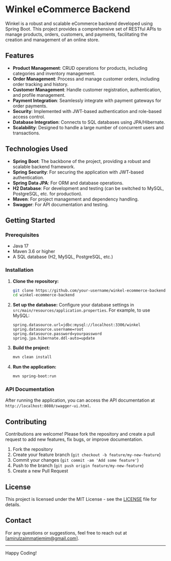 # Winkel eCommerce Backend

Winkel is a robust and scalable eCommerce backend developed using Spring Boot. This project provides a comprehensive set of RESTful APIs to manage products, orders, customers, and payments, facilitating the creation and management of an online store.

## Features

- **Product Management**: CRUD operations for products, including categories and inventory management.
- **Order Management**: Process and manage customer orders, including order tracking and history.
- **Customer Management**: Handle customer registration, authentication, and profile management.
- **Payment Integration**: Seamlessly integrate with payment gateways for order payments.
- **Security**: Implemented with JWT-based authentication and role-based access control.
- **Database Integration**: Connects to SQL databases using JPA/Hibernate.
- **Scalability**: Designed to handle a large number of concurrent users and transactions.

## Technologies Used

- **Spring Boot**: The backbone of the project, providing a robust and scalable backend framework.
- **Spring Security**: For securing the application with JWT-based authentication.
- **Spring Data JPA**: For ORM and database operations.
- **H2 Database**: For development and testing (can be switched to MySQL, PostgreSQL, etc. for production).
- **Maven**: For project management and dependency handling.
- **Swagger**: For API documentation and testing.

## Getting Started

### Prerequisites

- Java 17 
- Maven 3.6 or higher
- A SQL database (H2, MySQL, PostgreSQL, etc.)

### Installation

1. **Clone the repository:**
    ```bash
    git clone https://github.com/your-username/winkel-ecommerce-backend.git
    cd winkel-ecommerce-backend
    ```

2. **Set up the database:**
   Configure your database settings in `src/main/resources/application.properties`. For example, to use MySQL:
    ```properties
    spring.datasource.url=jdbc:mysql://localhost:3306/winkel
    spring.datasource.username=root
    spring.datasource.password=yourpassword
    spring.jpa.hibernate.ddl-auto=update
    ```

3. **Build the project:**
    ```bash
    mvn clean install
    ```

4. **Run the application:**
    ```bash
    mvn spring-boot:run
    ```

### API Documentation

After running the application, you can access the API documentation at `http://localhost:8080/swagger-ui.html`.

## Contributing

Contributions are welcome! Please fork the repository and create a pull request to add new features, fix bugs, or improve documentation.

1. Fork the repository
2. Create your feature branch (`git checkout -b feature/my-new-feature`)
3. Commit your changes (`git commit -am 'Add some feature'`)
4. Push to the branch (`git push origin feature/my-new-feature`)
5. Create a new Pull Request

## License

This project is licensed under the MIT License - see the [LICENSE](LICENSE) file for details.

## Contact

For any questions or suggestions, feel free to reach out at [amirulzaimmatjemim@gmail.com].

---

Happy Coding!

